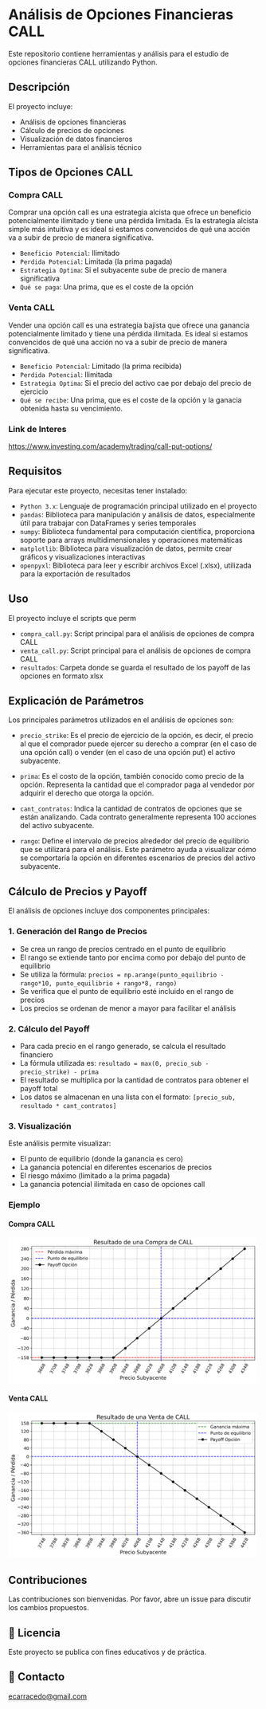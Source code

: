 # Análisis de Opciones Financieras CALL

Este repositorio contiene herramientas y análisis para el estudio de opciones financieras CALL utilizando Python.

## Descripción

El proyecto incluye:
- Análisis de opciones financieras
- Cálculo de precios de opciones
- Visualización de datos financieros
- Herramientas para el análisis técnico

## Tipos de Opciones CALL

### Compra CALL

Comprar una opción call es una estrategia alcista que ofrece un beneficio potencialmente ilimitado y tiene una pérdida limitada. Es la estrategia alcista simple más intuitiva y es ideal si estamos convencidos de qué una acción va a subir de precio de manera significativa.

- `Beneficio Potencial`: Ilimitado
- `Perdida Potencial`: Limitada (la prima pagada)
- `Estrategia Optima`: Si el subyacente sube de precio de manera significativa
- `Qué se paga`: Una prima, que es el coste de la opción

### Venta CALL

Vender una opción call es una estrategia bajista que ofrece una ganancia potencialmente limitado y tiene una pérdida ilimitada. Es ideal si estamos convencidos de qué una acción no va a subir de precio de manera significativa.

- `Beneficio Potencial`: Limitado (la prima recibida)
- `Perdida Potencial`: Ilimitada
- `Estrategia Optima`: Si el precio del activo cae por debajo del precio de ejercicio
- `Qué se recibe`: Una prima, que es el coste de la opción y la ganacia obtenida hasta su vencimiento.

### Link de Interes

https://www.investing.com/academy/trading/call-put-options/

## Requisitos

Para ejecutar este proyecto, necesitas tener instalado:

- `Python 3.x`: Lenguaje de programación principal utilizado en el proyecto
- `pandas`: Biblioteca para manipulación y análisis de datos, especialmente útil para trabajar con DataFrames y series temporales
- `numpy`: Biblioteca fundamental para computación científica, proporciona soporte para arrays multidimensionales y operaciones matemáticas
- `matplotlib`: Biblioteca para visualización de datos, permite crear gráficos y visualizaciones interactivas
- `openpyxl`: Biblioteca para leer y escribir archivos Excel (.xlsx), utilizada para la exportación de resultados

## Uso

El proyecto incluye el scripts que perm

- `compra_call.py`: Script principal para el análisis de opciones de compra CALL
- `venta_call.py`: Script principal para el análisis de opciones de compra CALL
- `resultados`: Carpeta donde se guarda el resultado de los payoff de las opciones en formato xlsx

## Explicación de Parámetros

Los principales parámetros utilizados en el análisis de opciones son:

- `precio_strike`: Es el precio de ejercicio de la opción, es decir, el precio al que el comprador puede ejercer su derecho a comprar (en el caso de una opción call) o vender (en el caso de una opción put) el activo subyacente.

- `prima`: Es el costo de la opción, también conocido como precio de la opción. Representa la cantidad que el comprador paga al vendedor por adquirir el derecho que otorga la opción.

- `cant_contratos`: Indica la cantidad de contratos de opciones que se están analizando. Cada contrato generalmente representa 100 acciones del activo subyacente.

- `rango`: Define el intervalo de precios alrededor del precio de equilibrio que se utilizará para el análisis. Este parámetro ayuda a visualizar cómo se comportaría la opción en diferentes escenarios de precios del activo subyacente.

## Cálculo de Precios y Payoff

El análisis de opciones incluye dos componentes principales:

### 1. Generación del Rango de Precios
- Se crea un rango de precios centrado en el punto de equilibrio
- El rango se extiende tanto por encima como por debajo del punto de equilibrio
- Se utiliza la fórmula: `precios = np.arange(punto_equilibrio - rango*10, punto_equilibrio + rango*8, rango)`
- Se verifica que el punto de equilibrio esté incluido en el rango de precios
- Los precios se ordenan de menor a mayor para facilitar el análisis

### 2. Cálculo del Payoff
- Para cada precio en el rango generado, se calcula el resultado financiero
- La fórmula utilizada es: `resultado = max(0, precio_sub - precio_strike) - prima`
- El resultado se multiplica por la cantidad de contratos para obtener el payoff total
- Los datos se almacenan en una lista con el formato: `[precio_sub, resultado * cant_contratos]`

### 3. Visualización

Este análisis permite visualizar:
- El punto de equilibrio (donde la ganancia es cero)
- La ganancia potencial en diferentes escenarios de precios
- El riesgo máximo (limitado a la prima pagada)
- La ganancia potencial ilimitada en caso de opciones call

### Ejemplo

#### Compra CALL

<img src="resultados/3910_compra_call_grafico.png" alt="Resultado de una Compra de CALL" width="500"/>

#### Venta CALL

<img src="resultados/3910_venta_call_grafico.png" alt="Resultado de una Venta de CALL" width="500"/>

## Contribuciones

Las contribuciones son bienvenidas. Por favor, abre un issue para discutir los cambios propuestos.

## 📜 Licencia

Este proyecto se publica con fines educativos y de práctica.

## 📌 Contacto

ecarracedo@gmail.com
